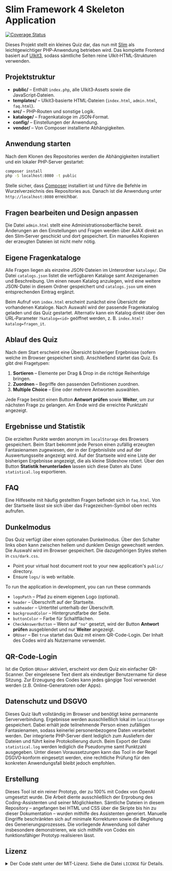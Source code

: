 # Slim Framework 4 Skeleton Application

[![Coverage Status](https://coveralls.io/repos/github/slimphp/Slim-Skeleton/badge.svg?branch=master)](https://coveralls.io/github/slimphp/Slim-Skeleton?branch=master)

Dieses Projekt stellt ein kleines Quiz dar, das nun mit [Slim](https://www.slimframework.com/) als leichtgewichtiger PHP‑Anwendung betrieben wird. Das komplette Frontend basiert auf [UIkit3](https://getuikit.com/), sodass sämtliche Seiten reine UIkit‑HTML‑Strukturen verwenden.

## Projektstruktur

- **public/** – Enthält `index.php`, alle UIkit3‑Assets sowie die JavaScript‑Dateien.
- **templates/** – UIkit3‑basierte HTML‑Dateien (`index.html`, `admin.html`, `faq.html`).
- **src/** – PHP‑Routen und sonstige Logik.
- **kataloge/** – Fragenkataloge im JSON‑Format.
- **config/** – Einstellungen der Anwendung.
- **vendor/** – Von Composer installierte Abhängigkeiten.

## Anwendung starten

Nach dem Klonen des Repositories werden die Abhängigkeiten installiert und ein lokaler PHP‑Server gestartet:

```bash
composer install
php -S localhost:8080 -t public
```

Stelle sicher, dass [Composer](https://getcomposer.org) installiert ist und
führe die Befehle im Wurzelverzeichnis des Repositories aus. Danach ist die
Anwendung unter `http://localhost:8080` erreichbar.

## Fragen bearbeiten und Design anpassen

Die Datei `admin.html` stellt eine Administrationsoberfläche bereit. Änderungen an den Einstellungen und Fragen werden über AJAX direkt an den Slim‑Server geschickt und dort gespeichert. Ein manuelles Kopieren der erzeugten Dateien ist nicht mehr nötig.

## Eigene Fragenkataloge

Alle Fragen liegen als einzelne JSON-Dateien im Unterordner `kataloge/`. Die Datei `catalogs.json` listet die verfügbaren Kataloge samt Anzeigenamen und Beschreibung. Um einen neuen Katalog anzulegen, wird eine weitere JSON-Datei in diesem Ordner gespeichert und `catalogs.json` um einen entsprechenden Eintrag ergänzt.

Beim Aufruf von `index.html` erscheint zunächst eine Übersicht der vorhandenen Kataloge. Nach Auswahl wird der passende Fragenkatalog geladen und das Quiz gestartet. Alternativ kann ein Katalog direkt über den URL‑Parameter `?katalog=<id>` geöffnet werden, z.&nbsp;B. `index.html?katalog=fragen_it`.

## Ablauf des Quiz

Nach dem Start erscheint eine Übersicht bisheriger Ergebnisse (sofern welche im Browser gespeichert sind). Anschließend startet das Quiz. Es gibt drei Fragetypen:

1. **Sortieren** – Elemente per Drag & Drop in die richtige Reihenfolge bringen.
2. **Zuordnen** – Begriffe den passenden Definitionen zuordnen.
3. **Multiple Choice** – Eine oder mehrere Antworten auswählen.

Jede Frage besitzt einen Button **Antwort prüfen** sowie **Weiter**, um zur nächsten Frage zu gelangen. Am Ende wird die erreichte Punktzahl angezeigt.

## Ergebnisse und Statistik

Die erzielten Punkte werden anonym im `localStorage` des Browsers gespeichert. Beim Start bekommt jede Person einen zufällig erzeugten Fantasienamen zugewiesen, der in der Ergebnisliste und auf der Auswertungsseite angezeigt wird. Auf der Startseite wird eine Liste der bisherigen Ergebnisse angezeigt, die als kleine Slideshow rotiert. Über den Button **Statistik herunterladen** lassen sich diese Daten als Datei `statistical.log` exportieren.

## FAQ

Eine Hilfeseite mit häufig gestellten Fragen befindet sich in `faq.html`. Von der Startseite lässt sie sich über das Fragezeichen-Symbol oben rechts aufrufen.

## Dunkelmodus

Das Quiz verfügt über einen optionalen Dunkelmodus. Über den Schalter links oben kann zwischen hellem und dunklem Design gewechselt werden. Die Auswahl wird im Browser gespeichert. Die dazugehörigen Styles stehen in `css/dark.css`.

* Point your virtual host document root to your new application's `public/` directory.
* Ensure `logs/` is web writable.

To run the application in development, you can run these commands 

- `logoPath` – Pfad zu einem eigenen Logo (optional).
- `header` – Überschrift auf der Startseite.
- `subheader` – Untertitel unterhalb der Überschrift.
- `backgroundColor` – Hintergrundfarbe der Seite.
- `buttonColor` – Farbe für Schaltflächen.
- `CheckAnswerButton` – Wenn auf `"no"` gesetzt, wird der Button **Antwort prüfen** ausgeblendet und nur **Weiter** angezeigt.
- `QRUser` – Bei `true` startet das Quiz mit einem QR-Code-Login. Der Inhalt des Codes wird als Nutzername verwendet.

## QR-Code-Login

Ist die Option `QRUser` aktiviert, erscheint vor dem Quiz ein einfacher QR-Scanner. 
Der eingelesene Text dient als eindeutiger Benutzername für diese Sitzung. 
Zur Erzeugung des Codes kann jedes gängige Tool verwendet werden (z.B. Online-Generatoren oder Apps).

## Datenschutz und DSGVO

Dieses Quiz läuft vollständig im Browser und benötigt keine permanente Serververbindung. Ergebnisse werden ausschließlich lokal im `localStorage` gespeichert. Dabei erhält jede teilnehmende Person einen zufälligen Fantasienamen, sodass keinerlei personenbezogene Daten verarbeitet werden. Der integrierte PHP‑Server dient lediglich zum Ausliefern der Dateien und führt keine Protokollierung durch. Beim Export der Datei `statistical.log` werden lediglich die Pseudonyme samt Punktzahl ausgegeben. Unter diesen Voraussetzungen kann das Tool in der Regel DSGVO‑konform eingesetzt werden, eine rechtliche Prüfung für den konkreten Anwendungsfall bleibt jedoch empfohlen.

## Erstellung

Dieses Tool ist ein reiner Prototyp, der zu 100% mit Codex von OpenAI umgesetzt wurde. Die Arbeit diente ausschließlich der Erprobung des Coding-Assistenten und seiner Möglichkeiten. Sämtliche Dateien in diesem Repository – angefangen bei HTML und CSS über die Skripte bis hin zu dieser Dokumentation – wurden mithilfe des Assistenten generiert. Manuelle Eingriffe beschränkten sich auf minimale Korrekturen sowie die Begleitung des Generierungsprozesses. Die vorliegende Anwendung soll daher insbesondere demonstrieren, wie sich mithilfe von Codex ein funktionsfähiger Prototyp realisieren lässt.

## Lizenz

<details>
<summary>Der Code steht unter der MIT-Lizenz. Siehe die Datei <code>LICENSE</code> für Details.</summary>
Der Quellcode befindet sich auf GitHub: <https://github.com/bastelix/sommerfest-quiz>
Die Erstellung der Anwendung erfolgte mithilfe von etwa 60 Anweisungen, und das komplette Archiv ist kleiner als 1 MB.


```text
MIT License

Copyright (c) 2025 calhelp

Or you can use `docker-compose` to run the app with `docker`, so you can run these commands:
```bash
cd [my-app-name]
export CERTBOT_DOMAIN=example.com
export CERTBOT_EMAIL=admin@example.com
docker-compose up -d
```
After that, open `http://localhost` or `https://localhost` in your browser.

Run this command in the application directory to run the test suite

```bash
composer test
```

That's it! Now go build something cool.
